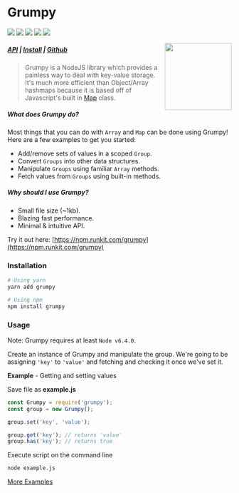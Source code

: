# Grumpy
<img src="https://badgen.net/npm/v/grumpy?color=purple&style=flat"> <img src="https://badgen.net/npm/dt/grumpy?color=purple&style=flat"> <img src="https://badgen.net/badge/size/1.1%20MB/purple?style=flat"> <img src="https://badgen.net/david/dep/cringiest/grumpy?color=purple&style=flat"> <img src="https://badgen.net/npm/license/grumpy?color=purple&style=flat">

<img src="https://grumpy.js.org/img/grumpy.svg" height="150" align="right">

##### [API](https://grumpy.js.org/api) | [Install](https://yarn.pm/grumpy) | [Github](https://github.com/cringiest/grumpy)

> Grumpy is a NodeJS library which provides a painless way to deal with key-value storage. It's much more efficient than Object/Array hashmaps because it is based off of Javascript's built in [Map](https://developer.mozilla.org/en-US/docs/Web/JavaScript/Reference/Global_Objects/Map) class. 

##### What does Grumpy do?

Most things that you can do with `Array` and `Map` can be done using Grumpy! Here are a few examples to get you started:

* Add/remove sets of values in a scoped `Group`.
* Convert `Groups` into other data structures.
* Manipulate `Groups` using familiar `Array` methods.
* Fetch values from `Groups` using built-in methods.

##### Why should I use Grumpy?

* Small file size (~1kb).
* Blazing fast performance.
* Minimal & intuitive API.

Try it out here: [https://npm.runkit.com/grumpy](https://npm.runkit.com/grumpy)

### Installation

```bash
# Using yarn
yarn add grumpy

# Using npm
npm install grumpy
```

### Usage
Note: Grumpy requires at least `Node v6.4.0`.

Create an instance of Grumpy and manipulate the group. We're going to be assigning `'key'` to `'value'` and fetching and checking it once we've set it.

**Example** - Getting and setting values

Save file as **example.js**

```js
const Grumpy = require('grumpy');
const group = new Grumpy();

group.set('key', 'value');

group.get('key'); // returns 'value'
group.has('key'); // returns true
```

Execute script on the command line
```bash
node example.js
```
[More Examples](https://grumpy.js.org/examples/)
